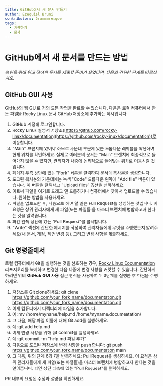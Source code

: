 ```yaml
---
title: GitHub에서 새 문서 만들기
author: Ezequiel Bruni
contributors: Grammaresque
tags:
  - 기여하기
  - 문서
---
```


# GitHub에서 새 문서를 만드는 방법

_승인을 위해 원고 작성한 문서를 제출할 준비가 되었다면, 다음의 간단한 단계를 따르십시오._


## GitHub GUI 사용

GitHub의 웹 GUI로 거의 모든 작업을 완료할 수 있습니다. 다음은 로컬 컴퓨터에서 만든 파일을 Rocky Linux 문서 GitHub 저장소에 추가하는 예시입니다.



1. GitHub 계정에 로그인합니다.
2. Rocky Linux 설명서 저장소([https://github.com/rocky-linux/documentation](https://github.com/rocky-linux/documentation))로 이동합니다.
3. "Main" 브랜치에 있어야 하므로 가운데 부분에 있는 드롭다운 레이블을 확인하여 현재 위치를 확인하세요. 실제로 여러분의 문서는 "Main" 브랜치에 최종적으로 들어가지 않을 수 있지만, 관리자가 나중에 논리적으로 들어맞는 위치로 이동시킬 것입니다.
4. 페이지 우측 상단에 있는 "Fork" 버튼을 클릭하여 문서의 복사본을 생성합니다.
5. 포크된 복사본의 가운데에는 녹색 "Code" 드롭다운 왼쪽에 "Add file" 버튼이 있습니다. 이 버튼을 클릭하고 "Upload files" 옵션을 선택하세요.
6. 이로써 파일을 여기로 드래그 앤 드롭하거나 컴퓨터에서 찾아서 업로드할 수 있습니다. 원하는 방법을 사용하세요.
7. 파일을 업로드한 후, 다음으로 해야 할 일은 Pull Request를 생성하는 것입니다. 이 요청은 상위 관리자에게 새 파일(또는 파일들)을 마스터 브랜치에 병합하고자 한다는 것을 알려줍니다.
8. 화면 왼쪽 상단에 있는 "Pull Request"를 클릭합니다.
9. "Write" 섹션에 간단한 메시지를 작성하여 관리자들에게 무엇을 수행했는지 알려주세요(새 문서, 개정, 제안 변경 등). 그리고 변경 사항을 제출하세요.


## Git 명령줄에서

로컬 컴퓨터에서 Git을 실행하는 것을 선호하는 경우, [Rocky Linux Documentation](https://github.com/rocky-linux/documentation) 리포지토리를 복제하고 변경한 다음 나중에 변경 사항을 커밋할 수 있습니다. 간단하게 하려면 위의 **GitHub GUI 사용** 접근 방식을 사용하여 1~3단계를 실행한 후 다음을 수행하세요.



1. 저장소를 Git clone하세요: git clone https://github.com/your_fork_name/documentation.git https://github.com/your_fork_name/documentation.git
2. 이제 컴퓨터에서 디렉터리에 파일을 추가합니다.
3. 예: mv /home/myname/help.md /home/myname/documentation/
4. 그 다음, 해당 파일 이름에 대해 Git add를 실행하세요.
5. 예: git add help.md
6. 이제 변경 사항을 위해 git commit을 실행하세요.
7. 예: git commit -m "help.md 파일 추가"
8. 다음으로 포크된 저장소에 변경 사항을 push 합니다: git push https://github.com/your_fork_name/documentation main
9. 그 다음, 위의 단계 6과 7을 반복하세요: Pull Request를 생성하세요. 이 요청은 상위 관리자들에게 새 파일(또는 파일들)을 마스터 브랜치에 병합하고자 한다는 것을 알려줍니다. 화면 상단 좌측에 있는 "Pull Request"를 클릭하세요.

PR 내부의 요청된 수정과 설명을 확인하세요. 
